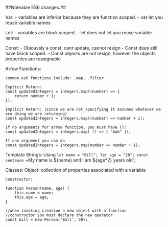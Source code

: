 ##Noteable ES6 changes.##

Var: 
    - variables are inferior because they are function scoped.
    - var let you reuse variable names

Let:
    - variables are block scoped. 
    - let does not let you reuse variable names

Const: 
    - Obiouvsly a const, cant update, cannot resign
    - Const does still have block scoped.
    - Const objects are not resign, however the objects properties are reasignable

Arrow Functions:

    common es6 functions include: .map, .filter

    Explicit Return:
    const updatedIntegers = integers.map((number) => {
        return number + 1;
    });

    Implicit Return: (since we are not specifying it assumes whatever we are doing we are returning)
    const updatedIntegers = integers.map((number) => number + 1);

    If no arguments for arrow function, you must have ():
    const updatedIntegers = integers.map( () => { "bob" });

    If one argument you can do 
    const updatedIntegers = integers.map(number => number + 1);

Template Strings:
    Using `
    let name = "Bill";
    let age = "20";
    const sentence = `My name is ${name} and I am ${age*2} years old`;

Classes:
    Object: collection of properties associated with a variable

    Constructor:

    function Person(name, age) {
        this.name = name;
        this.age = age;
    }

    //when invoking creation a new object with a function 
    //constructor you must declare the new operator
    const bill = new Person('Bull', 50);